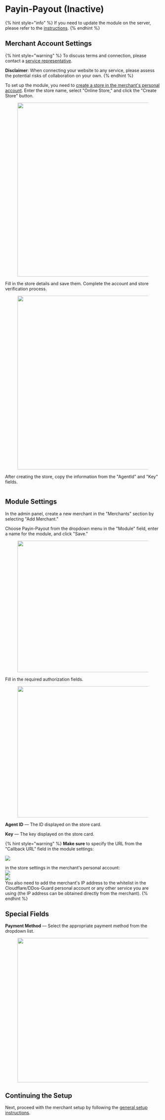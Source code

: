 # Payin-Payout (Inactive)

{% hint style="info" %}
If you need to update the module on the server, please refer to the [instructions](https://premium.gitbook.io/rukovodstvo-polzovatelya/osnovnye-nastroiki/faq/kak-obnovit-faily-na-servere#moduli-merchantov).
{% endhint %}

## Merchant Account Settings

{% hint style="warning" %}
To discuss terms and connection, please contact a [service representative](https://t.me/Payin_payoutt).

**Disclaimer**: When connecting your website to any service, please assess the potential risks of collaboration on your own.
{% endhint %}

To set up the module, you need to [create a store in the merchant's personal account](https://lk.payin-payout.net/app/#/shops/add). Enter the store name, select "Online Store," and click the "Create Store" button.

<figure><img src="../../../.gitbook/assets/image (519).png" alt="" width="563"><figcaption></figcaption></figure>

Fill in the store details and save them. Complete the account and store verification process.

<figure><img src="../../../.gitbook/assets/image (520).png" alt="" width="563"><figcaption></figcaption></figure>

After creating the store, copy the information from the "AgentId" and "Key" fields.

<figure><img src="../../../.gitbook/assets/image (516).png" alt=""><figcaption></figcaption></figure>

## Module Settings

In the admin panel, create a new merchant in the "Merchants" section by selecting "Add Merchant."

Choose Payin-Payout from the dropdown menu in the "Module" field, enter a name for the module, and click "Save."

<figure><img src="../../../.gitbook/assets/image (1858).png" alt="" width="426"><figcaption></figcaption></figure>

Fill in the required authorization fields.

<figure><img src="../../../.gitbook/assets/image (1859).png" alt="" width="425"><figcaption></figcaption></figure>

**Agent ID** — The ID displayed on the store card.

**Key** — The key displayed on the store card.

{% hint style="warning" %}
**Make sure** to specify the URL from the "Callback URL" field in the module settings:

![](<../../../.gitbook/assets/image (518).png>)

in the store settings in the merchant's personal account:\
![](<../../../.gitbook/assets/image (522).png>)\
![](<../../../.gitbook/assets/image (523).png>)\
You also need to add the merchant's IP address to the whitelist in the Cloudflare/DDos-Guard personal account or any other service you are using (the IP address can be obtained directly from the merchant).
{% endhint %}

## Special Fields

**Payment Method** — Select the appropriate payment method from the dropdown list.

<figure><img src="../../../.gitbook/assets/image (1896).png" alt="" width="468"><figcaption></figcaption></figure>

## Continuing the Setup

Next, proceed with the merchant setup by following the [general setup instructions](https://premium.gitbook.io/rukovodstvo-polzovatelya/osnovnye-nastroiki/merchanty-i-avtovyplaty/merchanty/obshie-nastroiki-merchantov).
